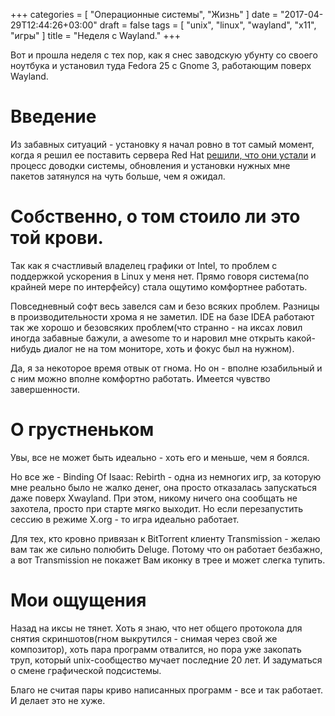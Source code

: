 +++
categories = [ "Операционные системы", "Жизнь" ]
date = "2017-04-29T12:44:26+03:00"
draft = false
tags = [ "unix", "linux", "wayland", "x11", "игры" ]
title = "Неделя с Wayland."
+++

Вот и прошла неделя с тех пор, как я снес заводскую убунту со своего ноутбука и установил туда Fedora 25 с Gnome 3, работающим поверх Wayland.
 
<!--more-->

# Введение

Из забавных ситуаций - установку я начал ровно в тот самый момент, когда я решил ее поставить сервера Red Hat [решили, что они устали](https://www.opennet.ru/opennews/art.shtml?num=46424) и процесс доводки системы, обновления и установки нужных мне пакетов затянулся на чуть больше, чем я ожидал.

# Собственно, о том стоило ли это той крови.

Так как я счастливый владелец графики от Intel, то проблем с поддержкой ускорения в Linux у меня нет. Прямо говоря система(по крайней мере по интерфейсу) стала ощутимо комфортнее работать.

Повседневный софт весь завелся сам и безо всяких проблем. Разницы в производительности хрома я не заметил. IDE на базе IDEA работают так же хорошо и безовсяких проблем(что странно - на иксах ловил иногда забавные бажули, а awesome то и наровил мне открыть какой-нибудь диалог не на том мониторе, хоть и фокус был на нужном).

Да, я за некоторое время отвык от гнома. Но он - вполне юзабильный и с ним можно вполне комфортно работать. Имеется чувство завершенности.  

# О грустненьком

Увы, все не может быть идеально - хоть его и меньше, чем я боялся.

Но все же - Binding Of Isaac: Rebirth - одна из немногих игр, за которую мне реально было не жалко денег, она просто отказалась запускаться даже поверх Xwayland. При этом, никому ничего она сообщать не захотела, просто при старте мягко выходит. Но если перезапустить сессию в режиме X.org - то игра идеально работает.

Для тех, кто кровно привязан к BitTorrent клиенту Transmission - желаю вам так же сильно полюбить Deluge. Потому что он работает безбажно, а вот Transmission не покажет Вам иконку в трее и может слегка тупить.


# Мои ощущения

Назад на иксы не тянет. Хоть я знаю, что нет общего протокола для снятия скриншотов(гном выкрутился - снимая через свой же композитор), хоть пара программ отвалится, но пора уже закопать труп, который unix-сообщество мучает последние 20 лет. И задуматься о смене графической подсистемы.

Благо не считая пары криво написанных программ - все и так работает. И делает это не хуже. 
